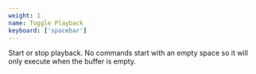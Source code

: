 ```yaml
---
weight: 1
name: Toggle Playback
keyboard: ['spacebar']
---
```

Start or stop playback. No commands start with an empty space so it will only execute when the buffer is empty.